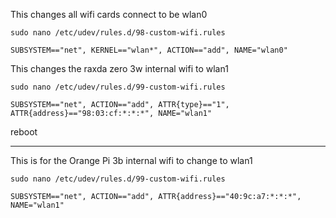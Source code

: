 This changes all wifi cards connect to be wlan0

`sudo nano /etc/udev/rules.d/98-custom-wifi.rules`

    SUBSYSTEM=="net", KERNEL=="wlan*", ACTION=="add", NAME="wlan0"


This changes the raxda zero 3w internal wifi to wlan1

`sudo nano /etc/udev/rules.d/99-custom-wifi.rules`

    SUBSYSTEM=="net", ACTION=="add", ATTR{type}=="1", ATTR{address}=="98:03:cf:*:*:*", NAME="wlan1"

reboot

***

This is for the Orange Pi 3b internal wifi to change to wlan1

`sudo nano /etc/udev/rules.d/99-custom-wifi.rules`

    SUBSYSTEM=="net", ACTION=="add", ATTR{address}=="40:9c:a7:*:*:*", NAME="wlan1"
